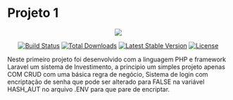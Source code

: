    <H1>Projeto 1</h1><p align="center"><img src="https://laravel.com/assets/img/components/logo-laravel.svg"></p>

<p align="center">
 <a href="https://travis-ci.org/laravel/framework"><img src="https://travis-ci.org/laravel/framework.svg" alt="Build Status"></a>
<a href="https://packagist.org/packages/laravel/framework"><img src="https://poser.pugx.org/laravel/framework/d/total.svg" alt="Total Downloads"></a>
<a href="https://packagist.org/packages/laravel/framework"><img src="https://poser.pugx.org/laravel/framework/v/stable.svg" alt="Latest Stable Version"></a>
<a href="https://packagist.org/packages/laravel/framework"><img src="https://poser.pugx.org/laravel/framework/license.svg" alt="License"></a>
</p>

Neste primeiro projeto foi desenvolvido com a linguagem PHP e framework Laravel um sistema de Investimento, a principio um simples projeto apenas COM CRUD com uma básica regra de negócio, Sistema de login com encriptação de senha que pode ser alterado para FALSE na variável  HASH_AUT no arquivo .ENV para que pare de encriptar. 
